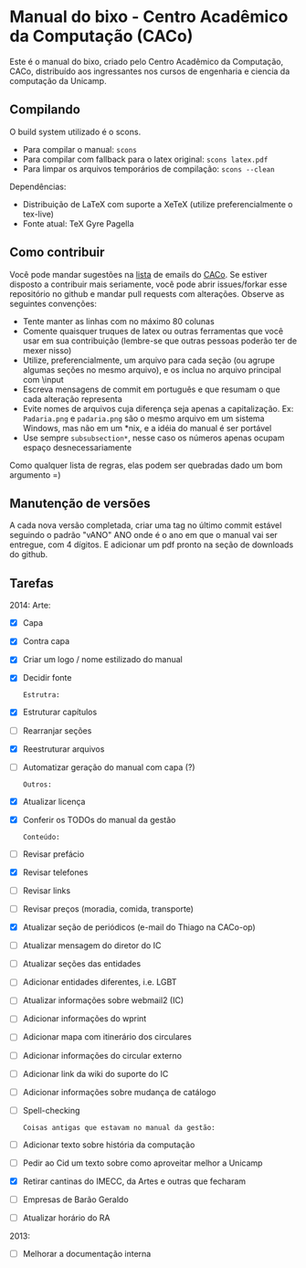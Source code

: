 Manual do bixo - Centro Acadêmico da Computação (CACo)
======================================================

Este é o manual do bixo, criado pelo Centro Acadêmico da Computação, CACo,
distribuído aos ingressantes nos cursos de engenharia e ciencia da computação
da Unicamp.

Compilando
----------

O build system utilizado é o scons.

 - Para compilar o manual: `scons`
 - Para compilar com fallback para o latex original: `scons latex.pdf`
 - Para limpar os arquivos temporários de compilação: `scons --clean`

Dependências:

 - Distribuição de LaTeX com suporte a XeTeX (utilize preferencialmente o
   tex-live)
 - Fonte atual: TeX Gyre Pagella

Como contribuir
---------------

Você pode mandar sugestões na [lista](http://groups.google.com/group/cacounicamp)
de emails do [CACo](www.caco.ic.unicamp.br). Se estiver disposto a contribuir
mais seriamente, você pode abrir issues/forkar esse repositório no github e
mandar pull requests com alterações. Observe as seguintes convenções:

 - Tente manter as linhas com no máximo 80 colunas
 - Comente quaisquer truques de latex ou outras ferramentas que você usar em sua
   contribuição (lembre-se que outras pessoas poderão ter de mexer nisso)
 - Utilize, preferencialmente, um arquivo para cada seção (ou agrupe algumas
   seções no mesmo arquivo), e os inclua no arquivo principal com \input
 - Escreva mensagens de commit em português e que resumam o que cada alteração
   representa
 - Evite nomes de arquivos cuja diferença seja apenas a capitalização. Ex:
   `Padaria.png` e `padaria.png` são o mesmo arquivo em um sistema Windows, mas
   não em um \*nix, e a idéia do manual é ser portável
 - Use sempre `subsubsection*`, nesse caso os números apenas ocupam espaço
   desnecessariamente

Como qualquer lista de regras, elas podem ser quebradas dado um bom argumento =)

Manutenção de versões
---------------------

A cada nova versão completada, criar uma tag no último commit estável seguindo
o padrão "vANO" ANO onde é o ano em que o manual vai ser entregue, com
4 dígitos. E adicionar um pdf pronto na seção de downloads do github.

Tarefas
-------

2014:
  Arte:
- [x] Capa
- [x] Contra capa
- [x] Criar um logo / nome estilizado do manual
- [x] Decidir fonte

      Estrutra:
- [x] Estruturar capítulos
- [ ] Rearranjar seções
- [x] Reestruturar arquivos
- [ ] Automatizar geração do manual com capa (?)

      Outros:
- [x] Atualizar licença
- [x] Conferir os TODOs do manual da gestão

      Conteúdo:
- [ ] Revisar prefácio
- [x] Revisar telefones
- [ ] Revisar links
- [ ] Revisar preços (moradia, comida, transporte)
- [x] Atualizar seção de periódicos (e-mail do Thiago na CACo-op)
- [ ] Atualizar mensagem do diretor do IC
- [ ] Atualizar seções das entidades
- [ ] Adicionar entidades diferentes, i.e. LGBT
- [ ] Atualizar informações sobre webmail2 (IC)
- [ ] Adicionar informações do wprint
- [ ] Adicionar mapa com itinerário dos circulares
- [ ] Adicionar informações do circular externo
- [ ] Adicionar link da wiki do suporte do IC
- [ ] Adicionar informações sobre mudança de catálogo
- [ ] Spell-checking

      Coisas antigas que estavam no manual da gestão:
- [ ] Adicionar texto sobre história da computação
- [ ] Pedir ao Cid um texto sobre como aproveitar
      melhor a Unicamp
- [x] Retirar cantinas do IMECC, da Artes e outras que fecharam
- [ ] Empresas de Barão Geraldo
- [ ] Atualizar horário do RA

2013:

- [ ] Melhorar a documentação interna

